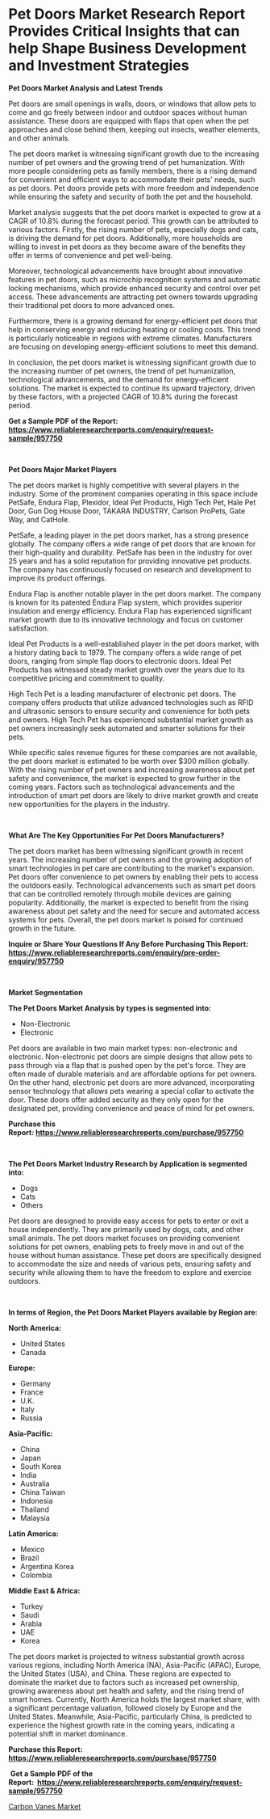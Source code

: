 <p><h1>Pet Doors Market Research Report Provides Critical Insights that can help Shape Business Development and Investment Strategies</h1></p><p><strong>Pet Doors Market Analysis and Latest Trends</strong></p>
<p><p>Pet doors are small openings in walls, doors, or windows that allow pets to come and go freely between indoor and outdoor spaces without human assistance. These doors are equipped with flaps that open when the pet approaches and close behind them, keeping out insects, weather elements, and other animals.</p><p>The pet doors market is witnessing significant growth due to the increasing number of pet owners and the growing trend of pet humanization. With more people considering pets as family members, there is a rising demand for convenient and efficient ways to accommodate their pets' needs, such as pet doors. Pet doors provide pets with more freedom and independence while ensuring the safety and security of both the pet and the household.</p><p>Market analysis suggests that the pet doors market is expected to grow at a CAGR of 10.8% during the forecast period. This growth can be attributed to various factors. Firstly, the rising number of pets, especially dogs and cats, is driving the demand for pet doors. Additionally, more households are willing to invest in pet doors as they become aware of the benefits they offer in terms of convenience and pet well-being.</p><p>Moreover, technological advancements have brought about innovative features in pet doors, such as microchip recognition systems and automatic locking mechanisms, which provide enhanced security and control over pet access. These advancements are attracting pet owners towards upgrading their traditional pet doors to more advanced ones.</p><p>Furthermore, there is a growing demand for energy-efficient pet doors that help in conserving energy and reducing heating or cooling costs. This trend is particularly noticeable in regions with extreme climates. Manufacturers are focusing on developing energy-efficient solutions to meet this demand.</p><p>In conclusion, the pet doors market is witnessing significant growth due to the increasing number of pet owners, the trend of pet humanization, technological advancements, and the demand for energy-efficient solutions. The market is expected to continue its upward trajectory, driven by these factors, with a projected CAGR of 10.8% during the forecast period.</p></p>
<p><strong>Get a Sample PDF of the Report:&nbsp; <a href="https://www.reliableresearchreports.com/enquiry/request-sample/957750">https://www.reliableresearchreports.com/enquiry/request-sample/957750</a></strong></p>
<p>&nbsp;</p>
<p><strong>Pet Doors Major Market Players</strong></p>
<p><p>The pet doors market is highly competitive with several players in the industry. Some of the prominent companies operating in this space include PetSafe, Endura Flap, Plexidor, Ideal Pet Products, High Tech Pet, Hale Pet Door, Gun Dog House Door, TAKARA INDUSTRY, Carlson ProPets, Gate Way, and CatHole.</p><p>PetSafe, a leading player in the pet doors market, has a strong presence globally. The company offers a wide range of pet doors that are known for their high-quality and durability. PetSafe has been in the industry for over 25 years and has a solid reputation for providing innovative pet products. The company has continuously focused on research and development to improve its product offerings. </p><p>Endura Flap is another notable player in the pet doors market. The company is known for its patented Endura Flap system, which provides superior insulation and energy efficiency. Endura Flap has experienced significant market growth due to its innovative technology and focus on customer satisfaction. </p><p>Ideal Pet Products is a well-established player in the pet doors market, with a history dating back to 1979. The company offers a wide range of pet doors, ranging from simple flap doors to electronic doors. Ideal Pet Products has witnessed steady market growth over the years due to its competitive pricing and commitment to quality.</p><p>High Tech Pet is a leading manufacturer of electronic pet doors. The company offers products that utilize advanced technologies such as RFID and ultrasonic sensors to ensure security and convenience for both pets and owners. High Tech Pet has experienced substantial market growth as pet owners increasingly seek automated and smarter solutions for their pets.</p><p>While specific sales revenue figures for these companies are not available, the pet doors market is estimated to be worth over $300 million globally. With the rising number of pet owners and increasing awareness about pet safety and convenience, the market is expected to grow further in the coming years. Factors such as technological advancements and the introduction of smart pet doors are likely to drive market growth and create new opportunities for the players in the industry.</p></p>
<p>&nbsp;</p>
<p><strong>What Are The Key Opportunities For Pet Doors Manufacturers?</strong></p>
<p><p>The pet doors market has been witnessing significant growth in recent years. The increasing number of pet owners and the growing adoption of smart technologies in pet care are contributing to the market's expansion. Pet doors offer convenience to pet owners by enabling their pets to access the outdoors easily. Technological advancements such as smart pet doors that can be controlled remotely through mobile devices are gaining popularity. Additionally, the market is expected to benefit from the rising awareness about pet safety and the need for secure and automated access systems for pets. Overall, the pet doors market is poised for continued growth in the future.</p></p>
<p><strong>Inquire or Share Your Questions If Any Before Purchasing This Report: <a href="https://www.reliableresearchreports.com/enquiry/pre-order-enquiry/957750">https://www.reliableresearchreports.com/enquiry/pre-order-enquiry/957750</a></strong></p>
<p>&nbsp;</p>
<p><strong>Market Segmentation</strong></p>
<p><strong>The Pet Doors Market Analysis by types is segmented into:</strong></p>
<p><ul><li>Non-Electronic</li><li>Electronic</li></ul></p>
<p><p>Pet doors are available in two main market types: non-electronic and electronic. Non-electronic pet doors are simple designs that allow pets to pass through via a flap that is pushed open by the pet's force. They are often made of durable materials and are affordable options for pet owners. On the other hand, electronic pet doors are more advanced, incorporating sensor technology that allows pets wearing a special collar to activate the door. These doors offer added security as they only open for the designated pet, providing convenience and peace of mind for pet owners.</p></p>
<p><strong>Purchase this Report:&nbsp;<a href="https://www.reliableresearchreports.com/purchase/957750">https://www.reliableresearchreports.com/purchase/957750</a></strong></p>
<p>&nbsp;</p>
<p><strong>The Pet Doors Market Industry Research by Application is segmented into:</strong></p>
<p><ul><li>Dogs</li><li>Cats</li><li>Others</li></ul></p>
<p><p>Pet doors are designed to provide easy access for pets to enter or exit a house independently. They are primarily used by dogs, cats, and other small animals. The pet doors market focuses on providing convenient solutions for pet owners, enabling pets to freely move in and out of the house without human assistance. These pet doors are specifically designed to accommodate the size and needs of various pets, ensuring safety and security while allowing them to have the freedom to explore and exercise outdoors.</p></p>
<p>&nbsp;</p>
<p><strong>In terms of Region, the Pet Doors Market Players available by Region are:</strong></p>
<p>
    <p> <strong> North America: </strong>
        <ul>
            <li>United States</li>
            <li>Canada</li>
        </ul>
        </p> 
    <p> <strong> Europe: </strong>
        <ul>
            <li>Germany</li>
            <li>France</li>
            <li>U.K.</li>
            <li>Italy</li>
            <li>Russia</li>
        </ul>
        </p> 
    <p> <strong> Asia-Pacific: </strong>
        <ul>
            <li>China</li>
            <li>Japan</li>
            <li>South Korea</li>
            <li>India</li>
            <li>Australia</li>
            <li>China Taiwan</li>
            <li>Indonesia</li>
            <li>Thailand</li>
            <li>Malaysia</li>
        </ul>
        </p> 
    <p> <strong> Latin America: </strong>
        <ul>
            <li>Mexico</li>
            <li>Brazil</li>
            <li>Argentina Korea</li>
            <li>Colombia</li>
        </ul>
        </p> 
    <p> <strong> Middle East & Africa: </strong>
        <ul>
            <li>Turkey</li>
            <li>Saudi</li>
            <li>Arabia</li>
            <li>UAE</li>
            <li>Korea</li>
        </ul>
    </p>
    </p>
<p><p>The pet doors market is projected to witness substantial growth across various regions, including North America (NA), Asia-Pacific (APAC), Europe, the United States (USA), and China. These regions are expected to dominate the market due to factors such as increased pet ownership, growing awareness about pet health and safety, and the rising trend of smart homes. Currently, North America holds the largest market share, with a significant percentage valuation, followed closely by Europe and the United States. Meanwhile, Asia-Pacific, particularly China, is predicted to experience the highest growth rate in the coming years, indicating a potential shift in market dominance.</p></p>
<p><strong>Purchase this Report: <a href="https://www.reliableresearchreports.com/purchase/957750">https://www.reliableresearchreports.com/purchase/957750</a></strong></p>
<p>&nbsp;<strong>Get a Sample PDF of the Report:&nbsp;&nbsp;<a href="https://www.reliableresearchreports.com/enquiry/request-sample/957750">https://www.reliableresearchreports.com/enquiry/request-sample/957750</a></strong></p>
<p><strong></strong></p>
<p><p><a href="https://github.com/zeberleansnyderallisonwjfli/Market-Research-Report-List-1/blob/main/carbon-vanes-market.md">Carbon Vanes Market</a></p></p>